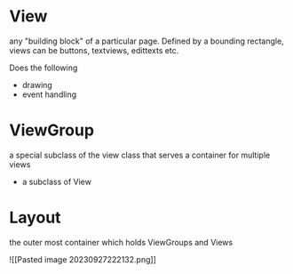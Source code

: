 # View
any "building block" of a particular page. Defined by a bounding rectangle, views can be buttons, textviews, edittexts etc. 

Does the following 
- drawing
- event handling 
# ViewGroup
a special subclass of the view class that serves a container for multiple views 
- a subclass of View 
# Layout
the outer most container which holds ViewGroups and Views

![[Pasted image 20230927222132.png]]

